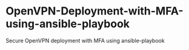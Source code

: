 # OpenVPN-Deployment-with-MFA-using-ansible-playbook
Secure OpenVPN deployment with MFA using ansible-playbook
